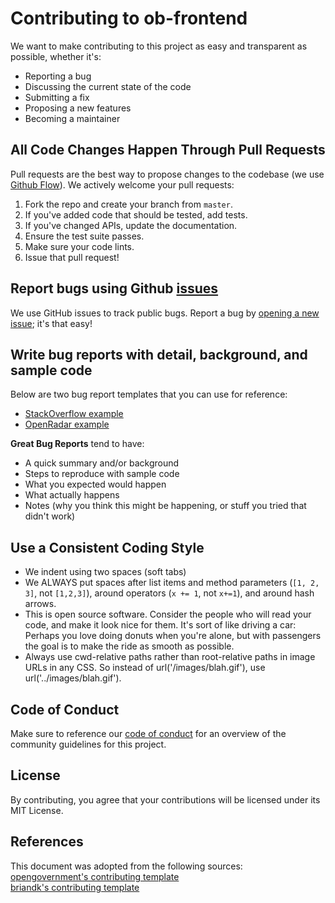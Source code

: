 # Contributing to ob-frontend
We want to make contributing to this project as easy and transparent as possible, whether it's:

-   Reporting a bug
-   Discussing the current state of the code
-   Submitting a fix
-   Proposing a new features
-   Becoming a maintainer

## All Code Changes Happen Through Pull Requests
Pull requests are the best way to propose changes to the codebase (we use [Github Flow](https://guides.github.com/introduction/flow/index.html)). We actively welcome your pull requests:

1.  Fork the repo and create your branch from `master`.
2.  If you've added code that should be tested, add tests.
3.  If you've changed APIs, update the documentation.
4.  Ensure the test suite passes.
5.  Make sure your code lints.
6.  Issue that pull request!

## Report bugs using Github [issues](https://github.com/onepagezen/ob-frontend/issues)
We use GitHub issues to track public bugs. Report a bug by [opening a new issue](https://github.com/onepagezen/ob-frontend/issues/new/choose); it's that easy!

## Write bug reports with detail, background, and sample code
Below are two bug report templates that you can use for reference:
-   [StackOverflow example](http://stackoverflow.com/q/12488905/180626)  
-   [OpenRadar example](http://www.openradar.me/11905408)

**Great Bug Reports** tend to have:

-   A quick summary and/or background
-   Steps to reproduce with sample code
-   What you expected would happen
-   What actually happens
-   Notes (why you think this might be happening, or stuff you tried that didn't work)

## Use a Consistent Coding Style
-   We indent using two spaces (soft tabs)
-   We ALWAYS put spaces after list items and method parameters (`[1, 2, 3]`, not `[1,2,3]`), around operators (`x += 1`, not `x+=1`), and around hash arrows.
-   This is open source software. Consider the people who will read your code, and make it look nice for them. It's sort of like driving a car: Perhaps you love doing donuts when you're alone, but with passengers the goal is to make the ride as smooth as possible.
-   Always use cwd-relative paths rather than root-relative paths in image URLs in any CSS. So instead of url('/images/blah.gif'), use url('../images/blah.gif').

## Code of Conduct
Make sure to reference our [code of conduct](https://github.com/onepagezen/ob-frontend/blob/master/CODE_OF_CONDUCT.md) for an overview of the community guidelines for this project.

## License
By contributing, you agree that your contributions will be licensed under its MIT License.

## References
This document was adopted from the following sources:  
[opengovernment's contributing template](https://github.com/opengovernment/opengovernment/blob/master/CONTRIBUTING.md)  
[briandk's contributing template](https://gist.github.com/briandk/3d2e8b3ec8daf5a27a62)  